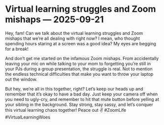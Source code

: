 # Virtual learning struggles and Zoom mishaps — 2025-09-21

Hey, fam! Can we talk about the virtual learning struggles and Zoom mishaps that we’re all dealing with right now? I mean, who thought spending hours staring at a screen was a good idea? My eyes are begging for a break!

And don’t get me started on the infamous Zoom mishaps. From accidentally leaving your mic on while talking to your mom to forgetting you’re still in your PJs during a group presentation, the struggle is real. Not to mention the endless technical difficulties that make you want to throw your laptop out the window.

But hey, we’re all in this together, right? Let’s keep our heads up and remember that it’s okay to have a bad day. Just keep your camera off when you need to ugly-cry, and remember to hit that mute button before yelling at your sibling in the background. Stay strong, stay sassy, and let’s conquer this virtual learning chaos together! Peace out ✌️ #ZoomLife #VirtualLearningWoes